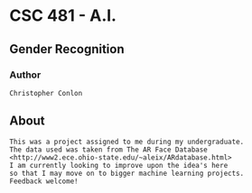 # CSC 481 - A.I.  
## Gender Recognition
### Author  

    Christopher Conlon

## About

    This was a project assigned to me during my undergraduate.  
    The data used was taken from The AR Face Database <http://www2.ece.ohio-state.edu/~aleix/ARdatabase.html>  
    I am currently looking to improve upon the idea's here  
    so that I may move on to bigger machine learning projects.  
    Feedback welcome!
